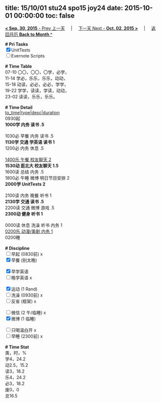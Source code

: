 title: 15/10/01 stu24 spo15 joy24
date: 2015-10-01 00:00:00
toc: false
---
[**< Sep. 30, 2015** - Prev 上一天](/lifelogs/2015/09/d30.html) &nbsp; &nbsp; | &nbsp; &nbsp; [下一天 Next - **Oct. 02, 2015 >**](/lifelogs/2015/10/d02.html) &nbsp; &nbsp; |  &nbsp; &nbsp; [返回月历 **Back to Month ^**](/lifelogs/2015/10/index.html)
<br/><div><strong># Pri Tasks</strong></div><div><input checked="true" type="checkbox"/>UnitTests</div><div><input type="checkbox"/>Evernote Scripts</div><div><br/></div><div><b># Time Table</b></div><div>07-10 〇〇，〇〇，〇学，必学，</div><div>11-14 学必，乐乐，乐乐，动动，</div><div>15-18 动读，必必，必必，学学，</div><div>19-22 学学，读读，学读，动动，</div><div>23-02 读读，乐乐，乐乐。</div><div><br/></div><div><b># Time Detail</b></div><div><u>to_time|type|desc|duration</u></div><div>0930起</div><div><b>1000学 内务 读书 .5</b></div><div><br/></div><div>1030必 早餐 内务 读书 .5</div><div><b>1130学 交通 学英语 读书 1</b></div><div>1200必 内务 休息 .5</div><div><br/></div><div><u>1400乐 午餐 校友聊天 2</u></div><div><b>1530动 逛北大 校友聊天 1.5</b></div><div>1600读 总结 内务 .5</div><div>1800必 午睡 微博 明日节目安排 2</div><div><b>2000学 UnitTests 2</b></div><div><br/></div><div>2100读 内务 晚餐 听书 1</div><div><b>2130学 交通 读书 .5</b></div><div>2200读 交通 微博 游戏 .5</div><div><b>2300动 健身 听书 1</b></div><div><b><br/></b></div><div>0000读 休息 洗澡 听书 内务 1</div><div><u>0200乐 动漫/美剧 内务 1</u></div><div>0200睡</div><div><br/></div><div><b># Discipline</b></div><div><input type="checkbox"/>早起 (0830前) x</div><div><input checked="true" type="checkbox"/>早餐 (别太晚) </div><div><br/></div><div><input checked="true" type="checkbox"/>早学英语 </div><div><input type="checkbox"/>晚学英语 x</div><div><br/></div><div><input checked="true" type="checkbox"/>运动 (1 Rand) </div><div><input type="checkbox"/>洗澡 (0930前) x</div><div><input type="checkbox"/>反省 (框架) x</div><div><br/></div><div><input type="checkbox"/>微信 (2 午/临睡) x</div><div><input checked="true" type="checkbox"/>微博 (1 临睡) </div><div><br/></div><div><input type="checkbox"/>只喝温白开 x</div><div><input type="checkbox"/>早睡 (2300前) x</div><div><br/></div><div><b># Time Stat</b></div><div>类，时，%<br clear="none"/>学4，24.2<br clear="none"/>动2.5，15.2<br clear="none"/>读3，18.2<br clear="none"/>乐4，24.2<br clear="none"/>必3，18.2<br clear="none"/>废0，0</div><div>总16.5</div><div><br/></div><div><br/></div>